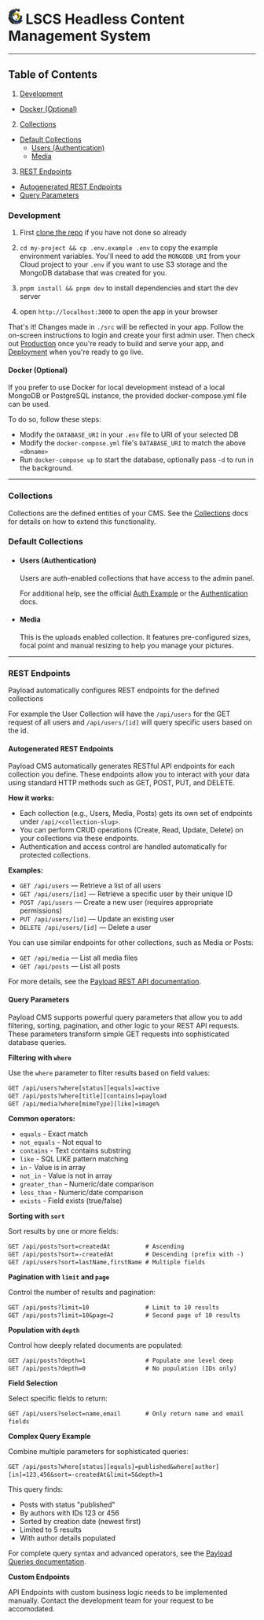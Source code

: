 <h1><img src="public/lscs-logo.png" alt="Logo" height="32"> LSCS Headless Content Management System</h1>

---

## Table of Contents

1. [Development](#development)

- [Docker (Optional)](#docker-optional)

2. [Collections](#collections)

- [Default Collections](#default-collections)
  - [Users (Authentication)](#users-authentication)
  - [Media](#media)

3. [REST Endpoints](#rest-endpoints)

- [Autogenerated REST Endpoints](#autogenerated-rest-endpoints)
- [Query Parameters](#query-parameters)

### Development

1. First [clone the repo](#clone) if you have not done so already
2. `cd my-project && cp .env.example .env` to copy the example environment variables. You'll need to add the `MONGODB_URI` from your Cloud project to your `.env` if you want to use S3 storage and the MongoDB database that was created for you.

3. `pnpm install && pnpm dev` to install dependencies and start the dev server
4. open `http://localhost:3000` to open the app in your browser

That's it! Changes made in `./src` will be reflected in your app. Follow the on-screen instructions to login and create your first admin user. Then check out [Production](#production) once you're ready to build and serve your app, and [Deployment](#deployment) when you're ready to go live.

#### Docker (Optional)

If you prefer to use Docker for local development instead of a local MongoDB or PostgreSQL instance, the provided docker-compose.yml file can be used.

To do so, follow these steps:

- Modify the `DATABASE_URI` in your `.env` file to URI of your selected DB
- Modify the `docker-compose.yml` file's `DATABASE_URI` to match the above `<dbname>`
- Run `docker-compose up` to start the database, optionally pass `-d` to run in the background.

---

### Collections

Collections are the defined entities of your CMS. See the [Collections](https://payloadcms.com/docs/configuration/collections) docs for details on how to extend this functionality.

### Default Collections

- #### Users (Authentication)

  Users are auth-enabled collections that have access to the admin panel.

  For additional help, see the official [Auth Example](https://github.com/payloadcms/payload/tree/main/examples/auth) or the [Authentication](https://payloadcms.com/docs/authentication/overview#authentication-overview) docs.

- #### Media

  This is the uploads enabled collection. It features pre-configured sizes, focal point and manual resizing to help you manage your pictures.

---

### REST Endpoints

Payload automatically configures REST endpoints for the defined collections

For example the User Collection will have the
`/api/users` for the GET request of all users
and `/api/users/[id]` will query specific users based on the id.

#### Autogenerated REST Endpoints

Payload CMS automatically generates RESTful API endpoints for each collection you define. These endpoints allow you to interact with your data using standard HTTP methods such as GET, POST, PUT, and DELETE.

**How it works:**

- Each collection (e.g., Users, Media, Posts) gets its own set of endpoints under `/api/<collection-slug>`.
- You can perform CRUD operations (Create, Read, Update, Delete) on your collections via these endpoints.
- Authentication and access control are handled automatically for protected collections.

**Examples:**

- `GET /api/users` — Retrieve a list of all users
- `GET /api/users/[id]` — Retrieve a specific user by their unique ID
- `POST /api/users` — Create a new user (requires appropriate permissions)
- `PUT /api/users/[id]` — Update an existing user
- `DELETE /api/users/[id]` — Delete a user

You can use similar endpoints for other collections, such as Media or Posts:

- `GET /api/media` — List all media files
- `GET /api/posts` — List all posts

For more details, see the [Payload REST API documentation](https://payloadcms.com/docs/rest-api/overview).

#### Query Parameters

Payload CMS supports powerful query parameters that allow you to add filtering, sorting, pagination, and other logic to your REST API requests. These parameters transform simple GET requests into sophisticated database queries.

**Filtering with `where`**

Use the `where` parameter to filter results based on field values:

```
GET /api/users?where[status][equals]=active
GET /api/posts?where[title][contains]=payload
GET /api/media?where[mimeType][like]=image%
```

**Common operators:**

- `equals` - Exact match
- `not_equals` - Not equal to
- `contains` - Text contains substring
- `like` - SQL LIKE pattern matching
- `in` - Value is in array
- `not_in` - Value is not in array
- `greater_than` - Numeric/date comparison
- `less_than` - Numeric/date comparison
- `exists` - Field exists (true/false)

**Sorting with `sort`**

Sort results by one or more fields:

```
GET /api/posts?sort=createdAt          # Ascending
GET /api/posts?sort=-createdAt         # Descending (prefix with -)
GET /api/users?sort=lastName,firstName # Multiple fields
```

**Pagination with `limit` and `page`**

Control the number of results and pagination:

```
GET /api/posts?limit=10                # Limit to 10 results
GET /api/posts?limit=10&page=2         # Second page of 10 results
```

**Population with `depth`**

Control how deeply related documents are populated:

```
GET /api/posts?depth=1                 # Populate one level deep
GET /api/posts?depth=0                 # No population (IDs only)
```

**Field Selection**

Select specific fields to return:

```
GET /api/users?select=name,email       # Only return name and email fields
```

**Complex Query Example**

Combine multiple parameters for sophisticated queries:

```
GET /api/posts?where[status][equals]=published&where[author][in]=123,456&sort=-createdAt&limit=5&depth=1
```

This query finds:

- Posts with status "published"
- By authors with IDs 123 or 456
- Sorted by creation date (newest first)
- Limited to 5 results
- With author details populated

For complete query syntax and advanced operators, see the [Payload Queries documentation](https://payloadcms.com/docs/queries/overview).

**Custom Endpoints**

API Endpoints with custom business logic needs to be implemented manually. Contact the development team for your request to be accomodated.

